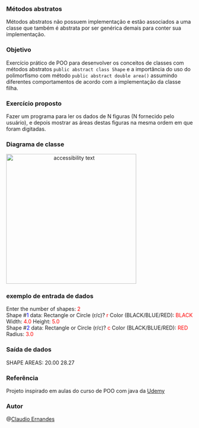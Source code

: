 ### Métodos abstratos
<p>Métodos abstratos não possuem implementação e estão associados a uma classe que também é abstrata por ser genérica demais para conter sua implementação.</p>

### Objetivo
Exercício prático de POO para desenvolver os conceitos de classes com métodos abstratos ```public abstract class Shape``` e a importância do uso do  polimorfismo com método ```public abstract double area()``` assumindo diferentes comportamentos de acordo com a implementação da classe filha.

### Exercício proposto
Fazer um programa para ler os dados de N figuras (N fornecido
pelo usuário), e depois mostrar as áreas destas figuras na
mesma ordem em que foram digitadas.

### Diagrama de classe
<span align="center">
  <img src="./assets/img/08-heranca-e-polimorfismo.jpg" width="350" title="hover text" alt="accessibility text">
</span>

### exemplo de entrada de dados
Enter the number of shapes: <span style="color: red">2</span><br>
Shape #<span style="color: blue">1</span> data:
Rectangle or Circle (r/c)? <span style="color: red">r</span>
Color (BLACK/BLUE/RED): <span style="color: red">BLACK</span>
Width: <span style="color: red">4.0</span>
Height: <span style="color: red">5.0</span><br>
Shape #<span style="color: blue">2</span> data:
Rectangle or Circle (r/c)? <span style="color: red">c</span>
Color (BLACK/BLUE/RED): <span style="color: red">RED</span>
Radius: <span style="color: red">3.0</span>

### Saída de dados
<span>SHAPE AREAS:</span>
<span>20.00<span>
<span>28.27</span>

### Referência
Projeto inspirado em aulas do curso de POO com java da [Udemy](https://www.udemy.com/course/java-curso-completo) 

### Autor
@[Claudio Ernandes](https://github.com/cernandes)




